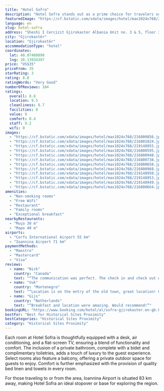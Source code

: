 ```yaml
---
title: "Hotel Sofra"
description: "Hotel Sofra stands out as a prime choice for travelers seeking comfort and convenience in Gjirokastër."
featuredImage: "https://cf.bstatic.com/xdata/images/hotel/max1024x768/216800856.jpg?k=2f91b05f5d56469f155dbf8fe68ace8ed0f924975e900660c56a3cd647061850&o=&hp=1"
language: en
slug: hotel-sofra
address: "Sheshi I Cercizit Gjirokaster Albania Unit no. 3 & 5, floor 3 & 4,, 6001 Gjirokastër, Albania"
city: "Gjirokastër"
location: "Gjirokastër"
accommodationType: "hotel"
coordinates:
  lat: 40.07480898
  lng: 20.13934397
price: "US$35"
priceFrom: 35
starRating: 3
rating: 8.8
ratingWords: "Very Good"
numberOfReviews: 104
ratings:
  overall: 8.8
  location: 9.5
  cleanliness: 8.7
  facilities: 8
  value: 9
  comfort: 8.4
  staff: 9.2
  wifi: 0
images:
  - "https://cf.bstatic.com/xdata/images/hotel/max1024x768/216800856.jpg?k=2f91b05f5d56469f155dbf8fe68ace8ed0f924975e900660c56a3cd647061850&o=&hp=1"
  - "https://cf.bstatic.com/xdata/images/hotel/max1024x768/216801024.jpg?k=65b490c2d8ab2a4aedbe6f575eeaad11f784b2e6ee7dc658e70b7d02eb0d0532&o=&hp=1"
  - "https://cf.bstatic.com/xdata/images/hotel/max1024x768/219148955.jpg?k=ce190d947bcf61ffc23acb4ee80d318debd9fcc19f3fc8d0020ceb813a6c1278&o=&hp=1"
  - "https://cf.bstatic.com/xdata/images/hotel/max1024x768/216800595.jpg?k=793ed8f46bfa4885009db3ff8159b9e3713abcd3a9f40ca40d20f8d66c993817&o=&hp=1"
  - "https://cf.bstatic.com/xdata/images/hotel/max1024x768/216800940.jpg?k=ade3f1e6d87c4fbc45a63f750f0a4bb22d26d47bb451eec66bf4391d5968133f&o=&hp=1"
  - "https://cf.bstatic.com/xdata/images/hotel/max1024x768/216800738.jpg?k=d293cfff91626f7cf14059a75001f004f3e2e445778b42406e92933e010cf9b5&o=&hp=1"
  - "https://cf.bstatic.com/xdata/images/hotel/max1024x768/216800658.jpg?k=119ade7f5828b3a919e3999d135b14602a9c072efc08034717e0972f43cf84bf&o=&hp=1"
  - "https://cf.bstatic.com/xdata/images/hotel/max1024x768/216800968.jpg?k=c13ef6de4b97bfe551706f42ebaaf87212ff44f86b79ff22db72061ed292bac2&o=&hp=1"
  - "https://cf.bstatic.com/xdata/images/hotel/max1024x768/219148950.jpg?k=4c773ac29c6969d2e5ca0796f64ce7e5d4877fc4993dd37ef3d677e111858b8d&o=&hp=1"
  - "https://cf.bstatic.com/xdata/images/hotel/max1024x768/219148953.jpg?k=0b1f6215c173792d2b4601d695e9999dc784b87fd6fc3169d5459ed1189484c3&o=&hp=1"
  - "https://cf.bstatic.com/xdata/images/hotel/max1024x768/219148949.jpg?k=4b460b0e2940a8061cd647282bc0f685e085e70c08a54265728673bdc40dcf84&o=&hp=1"
  - "https://cf.bstatic.com/xdata/images/hotel/max1024x768/216800664.jpg?k=757ba5f79bc16878f18260a9c4ef8a4d0719783e6f8ad6ad0ba896d91b5718ec&o=&hp=1"
amenities:
  - "Non-smoking rooms"
  - "Free WiFi"
  - "Restaurant"
  - "Family rooms"
  - "Exceptional breakfast"
nearbyRestaurants:
  - "Muço 30 m"
  - "Mapo 40 m"
airports:
  - "Corfu International Airport 55 km"
  - "Ioannina Airport 71 km"
paymentMethods:
  - "Maestro"
  - "Mastercard"
  - "Visa"
reviews:
  - name: "Nick"
    country: "Canada"
    text: "“The communication was perfect. The check in and check out was excellent. The staff wow wow ..sooo sooo incredible. Made me want to stay there longer. Amazing. Will definitely go back and highlight recommended. Next to everything historical. ...”"
  - name: "Vuk"
    country: "Montenegro"
    text: "“Location is on the entry of the old town, great location! Owner is so kind and generous. I was long time ago in this hotel on beginning of my architecture carrier on restoration camp so I was so glad to be back! Highly recommend this place,...”"
  - name: "Gijs"
    country: "Netherlands"
    text: "“Breakfast and location were amazing. Would recommend!”"
bookingURL: "https://www.booking.com/hotel/al/sofra-gjirokaster.en-gb.html?aid=8035640"
bestFor: "Best for Historical Sites Proximity"
bestCategories: "Historical Sites Proximity"
category: "Historical Sites Proximity"
---
```


Each room at Hotel Sofra is thoughtfully equipped with a desk, air conditioning, and a flat-screen TV, ensuring a blend of functionality and comfort. The inclusion of a private bathroom, complete with a bidet and complimentary toiletries, adds a touch of luxury to the guest experience. Select rooms also feature a balcony, offering a private outdoor space for guests to enjoy. Comfort is further emphasized with the provision of quality bed linen and towels in every room.

For those traveling to or from the area, Ioannina Airport is situated 83 km away, making Hotel Sofra an ideal stopover or base for exploring the region.